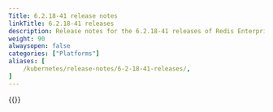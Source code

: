 ```yaml
---
Title: 6.2.18-41 release notes
linkTitle: 6.2.18-41 releases
description: Release notes for the 6.2.18-41 releases of Redis Enterprise Software for Kubernetes. 
weight: 90
alwaysopen: false
categories: ["Platforms"]
aliases: [
    /kubernetes/release-notes/6-2-18-41-releases/,
]
---
```


{{<table-children columnNames="Version&nbsp;(Release&nbsp;date)&nbsp;,Major changes" columnSources="LinkTitle,Description" enableLinks="LinkTitle">}}